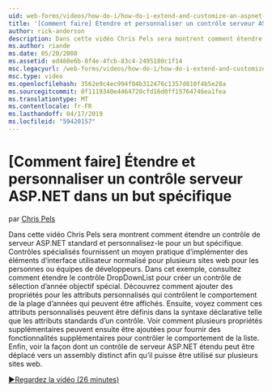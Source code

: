 ```yaml
---
uid: web-forms/videos/how-do-i/how-do-i-extend-and-customize-an-aspnet-server-control-for-a-specific-purpose
title: '[Comment faire] Étendre et personnaliser un contrôle serveur ASP.NET dans un but spécifique | Microsoft Docs'
author: rick-anderson
description: Dans cette vidéo Chris Pels sera montrent comment étendre un contrôle de serveur ASP.NET standard et personnalisez-le pour un but spécifique. Contrôles spécialisés fournissent un c...
ms.author: riande
ms.date: 05/20/2008
ms.assetid: ed460e6b-8f4e-4fcb-83c4-2495180c1f14
msc.legacyurl: /web-forms/videos/how-do-i/how-do-i-extend-and-customize-an-aspnet-server-control-for-a-specific-purpose
msc.type: video
ms.openlocfilehash: 3562e9c4ec994f04b312476c1357d810f4b5e28a
ms.sourcegitcommit: 0f1119340e4464720cfd16d0ff15764746ea1fea
ms.translationtype: MT
ms.contentlocale: fr-FR
ms.lasthandoff: 04/17/2019
ms.locfileid: "59420157"
---
```

# <a name="how-do-i-extend-and-customize-an-aspnet-server-control-for-a-specific-purpose"></a>[Comment faire] Étendre et personnaliser un contrôle serveur ASP.NET dans un but spécifique

par [Chris Pels](https://twitter.com/chrispels)

Dans cette vidéo Chris Pels sera montrent comment étendre un contrôle de serveur ASP.NET standard et personnalisez-le pour un but spécifique. Contrôles spécialisés fournissent un moyen pratique d’implémenter des éléments d’interface utilisateur normalisé pour plusieurs sites web pour les personnes ou équipes de développeurs. Dans cet exemple, consultez comment étendre le contrôle DropDownList pour créer un contrôle de sélection d’année objectif spécial. Découvrez comment ajouter des propriétés pour les attributs personnalisés qui contrôlent le comportement de la plage d’années qui peuvent être affichés. Ensuite, voyez comment ces attributs personnalisés peuvent être définis dans la syntaxe déclarative telle que les attributs standards d’un contrôle. Voir comment plusieurs propriétés supplémentaires peuvent ensuite être ajoutées pour fournir des fonctionnalités supplémentaires pour contrôler le comportement de la liste. Enfin, voir la façon dont un contrôle de serveur ASP.NET étendu peut être déplacé vers un assembly distinct afin qu’il puisse être utilisé sur plusieurs sites web.

[&#9654;Regardez la vidéo (26 minutes)](https://channel9.msdn.com/Blogs/ASP-NET-Site-Videos/how-do-i-extend-and-customize-an-aspnet-server-control-for-a-specific-purpose)
